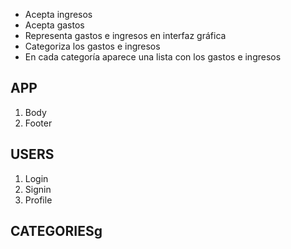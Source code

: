 * Acepta ingresos
* Acepta gastos
* Representa gastos e ingresos en interfaz gráfica
* Categoriza los gastos e ingresos
* En cada categoría aparece una lista con los gastos e ingresos


## APP


1. Body
1. Footer

## USERS

1. Login
1. Signin
1. Profile

## CATEGORIESg